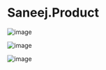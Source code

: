 # Saneej.Product

![image](https://github.com/saneej4u/Saneej.Product/assets/22857988/71eff601-6cd0-4a91-8bc0-2bd4b519d74b)

![image](https://github.com/saneej4u/Saneej.Product/assets/22857988/e666f172-9a57-4166-862c-09d02e43966a)

![image](https://github.com/saneej4u/Saneej.Product/assets/22857988/bd916b40-96dd-41dc-9c31-3ed94909d137)



